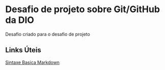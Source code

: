 # Desafio de projeto sobre Git/GitHub da DIO
Desafio criado para o desafio de projeto

## Links Úteis
[Sintaxe Basica Markdown](https://docs.pipz.com/central-de-ajuda/learning-center/guia-basico-de-markdown#open)
